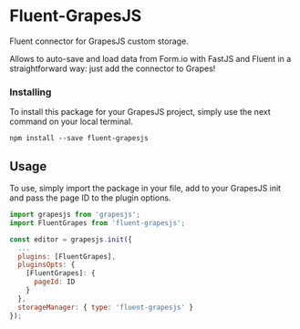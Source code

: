 # Fluent-GrapesJS
Fluent connector for GrapesJS custom storage.

Allows to auto-save and load data from Form.io with FastJS and Fluent in a straightforward way: just add the connector to Grapes!

### Installing

To install this package for your GrapesJS project, simply use the next command on your local terminal.
```
npm install --save fluent-grapesjs
```

## Usage

To use, simply import the package in your file, add to your GrapesJS init and pass the page ID to the plugin options.

```javascript
import grapesjs from 'grapesjs';
import FluentGrapes from 'fluent-grapesjs';

const editor = grapesjs.init({
  ...
  plugins: [FluentGrapes],
  pluginsOpts: {
    [FluentGrapes]: {
      pageId: ID
    }
  },
  storageManager: { type: 'fluent-grapesjs' }
});
```
